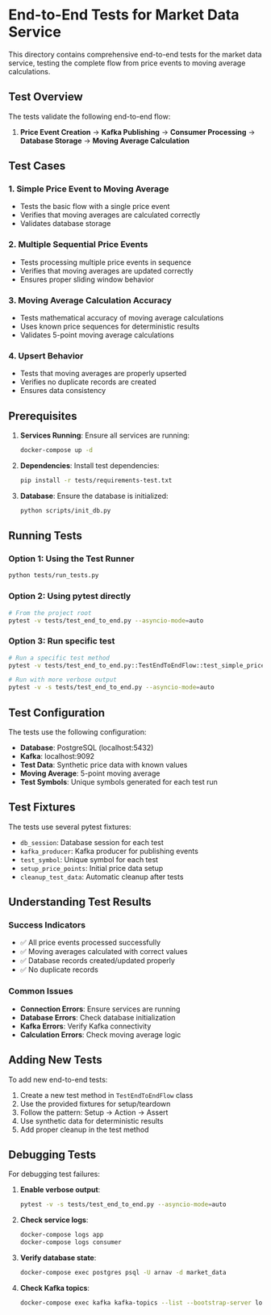 # End-to-End Tests for Market Data Service

This directory contains comprehensive end-to-end tests for the market data service, testing the complete flow from price events to moving average calculations.

## Test Overview

The tests validate the following end-to-end flow:
1. **Price Event Creation** → **Kafka Publishing** → **Consumer Processing** → **Database Storage** → **Moving Average Calculation**

## Test Cases

### 1. Simple Price Event to Moving Average
- Tests the basic flow with a single price event
- Verifies that moving averages are calculated correctly
- Validates database storage

### 2. Multiple Sequential Price Events
- Tests processing multiple price events in sequence
- Verifies that moving averages are updated correctly
- Ensures proper sliding window behavior

### 3. Moving Average Calculation Accuracy
- Tests mathematical accuracy of moving average calculations
- Uses known price sequences for deterministic results
- Validates 5-point moving average calculations

### 4. Upsert Behavior
- Tests that moving averages are properly upserted
- Verifies no duplicate records are created
- Ensures data consistency

## Prerequisites

1. **Services Running**: Ensure all services are running:
   ```bash
   docker-compose up -d
   ```

2. **Dependencies**: Install test dependencies:
   ```bash
   pip install -r tests/requirements-test.txt
   ```

3. **Database**: Ensure the database is initialized:
   ```bash
   python scripts/init_db.py
   ```

## Running Tests

### Option 1: Using the Test Runner
```bash
python tests/run_tests.py
```

### Option 2: Using pytest directly
```bash
# From the project root
pytest -v tests/test_end_to_end.py --asyncio-mode=auto
```

### Option 3: Run specific test
```bash
# Run a specific test method
pytest -v tests/test_end_to_end.py::TestEndToEndFlow::test_simple_price_event_to_moving_average --asyncio-mode=auto

# Run with more verbose output
pytest -v -s tests/test_end_to_end.py --asyncio-mode=auto
```

## Test Configuration

The tests use the following configuration:
- **Database**: PostgreSQL (localhost:5432)
- **Kafka**: localhost:9092
- **Test Data**: Synthetic price data with known values
- **Moving Average**: 5-point moving average
- **Test Symbols**: Unique symbols generated for each test run

## Test Fixtures

The tests use several pytest fixtures:
- `db_session`: Database session for each test
- `kafka_producer`: Kafka producer for publishing events
- `test_symbol`: Unique symbol for each test
- `setup_price_points`: Initial price data setup
- `cleanup_test_data`: Automatic cleanup after tests

## Understanding Test Results

### Success Indicators
- ✅ All price events processed successfully
- ✅ Moving averages calculated with correct values
- ✅ Database records created/updated properly
- ✅ No duplicate records

### Common Issues
- **Connection Errors**: Ensure services are running
- **Database Errors**: Check database initialization
- **Kafka Errors**: Verify Kafka connectivity
- **Calculation Errors**: Check moving average logic

## Adding New Tests

To add new end-to-end tests:

1. Create a new test method in `TestEndToEndFlow` class
2. Use the provided fixtures for setup/teardown
3. Follow the pattern: Setup → Action → Assert
4. Use synthetic data for deterministic results
5. Add proper cleanup in the test method

## Debugging Tests

For debugging test failures:

1. **Enable verbose output**:
   ```bash
   pytest -v -s tests/test_end_to_end.py --asyncio-mode=auto
   ```

2. **Check service logs**:
   ```bash
   docker-compose logs app
   docker-compose logs consumer
   ```

3. **Verify database state**:
   ```bash
   docker-compose exec postgres psql -U arnav -d market_data
   ```

4. **Check Kafka topics**:
   ```bash
   docker-compose exec kafka kafka-topics --list --bootstrap-server localhost:9092
   ``` 